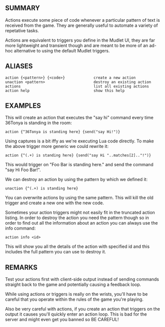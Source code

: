 ## SUMMARY
Actions execute some piece of code whenever a particular pattern of text is 
received from the game. They are generally useful to automate a variety of
repetative tasks.

Actions are equivalent to triggers you define in the Mudlet UI, they are far 
more lightweight and transient though and are meant to be more of an ad-hoc
alternative to using the default Mudlet triggers.

## ALIASES
```
action {<pattern>} {<code>}             create a new action
unaction <pattern>                      destroy an existing action
actions                                 list all existing actions
action help                             show this help
```

## EXAMPLES
This will create an action that executes the "say hi" command every time 
36Tonya is standing in the room:
```
action {^36Tonya is standing here} {send("say Hi!")}
```

Using captures is a bit iffy as we're executing Lua code directly. To make the
above trigger more generic we could rewrite it:
```
action {^(.+) is standing here} {send("say Hi "..matches[2].."!")}
```

This would trigger on "Foo Bar is standing here." and send the command 
"say Hi Foo Bar!". 

We can destroy an action by using the pattern by which we defined it:
```
unaction {^(.+) is standing here}
```

You can overwrite actions by using the same pattern. This will kill the old 
trigger and create a new one with the new code.

Sometimes your action triggers might not easily fit in the truncated action
listing. In order to destroy the action you need the pattern though so in order
to find out all the information about an action you can always use the info
command:
```
action info <id>
```

This will show you all the details of the action with specified id and this
includes the full pattern you can use to destroy it.

## REMARKS
Test your actions first with client-side output instead of sending commands 
straight back to the game and potentially causing a feedback loop.

While using actions or triggers is really on the wrists, you'll have to be
careful that you operate within the rules of the game you're playing.

Also be very careful with actions, if you create an action that triggers on
the output it causes you'll quickly enter an action loop. This is bad for
the server and might even get you banned so BE CAREFUL!